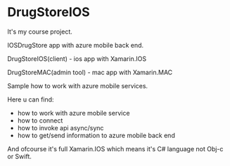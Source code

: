 # DrugStoreIOS
It's my course project.

IOSDrugStore app with azure mobile back end.

DrugStoreIOS(client) - ios app with Xamarin.IOS

DrugStoreMAC(admin tool) - mac app with Xamarin.MAC

Sample how to work with azure mobile services.

Here u can find:
- how to work with azure mobile service
- how to connect
- how to invoke api async/sync
- how to get/send information to azure mobile back end

And ofcourse it's full Xamarin.IOS which means it's C# language not Obj-c or Swift.


